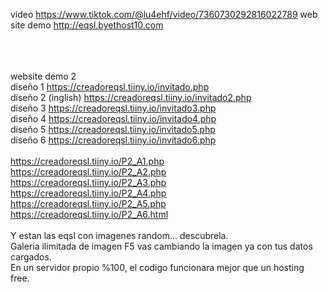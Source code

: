 video https://www.tiktok.com/@lu4ehf/video/7360730292816022789
web site demo http://eqsl.byethost10.com
<br>
<br>
<br>
<br>

website demo 2 <br>
diseño 1 https://creadoreqsl.tiiny.io/invitado.php<br>
diseño 2 (inglish) https://creadoreqsl.tiiny.io/invitado2.php<br>
diseño 3 https://creadoreqsl.tiiny.io/invitado3.php<br>
diseño 4 https://creadoreqsl.tiiny.io/invitado4.php<br>
diseño 5 https://creadoreqsl.tiiny.io/invitado5.php<br>
diseño 6 https://creadoreqsl.tiiny.io/invitado6.php<br>
<br>
https://creadoreqsl.tiiny.io/P2_A1.php<br>
https://creadoreqsl.tiiny.io/P2_A2.php<br>
https://creadoreqsl.tiiny.io/P2_A3.php<br>
https://creadoreqsl.tiiny.io/P2_A4.php<br>
https://creadoreqsl.tiiny.io/P2_A5.php<br>
https://creadoreqsl.tiiny.io/P2_A6.html<br>
<br>
Y estan las eqsl con imagenes random... descubrela.<br>
Galeria ilimitada de imagen F5 vas cambiando la imagen ya con tus datos cargados.<br>
En un servidor propio %100, el codigo funcionara mejor que un hosting free.
